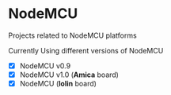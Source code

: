 # NodeMCU
Projects related to NodeMCU platforms

Currently Using different versions of NodeMCU

- [x] NodeMCU v0.9
- [x] NodeMCU v1.0 (**Amica** board)
- [x] NodeMCU (**lolin** board)
